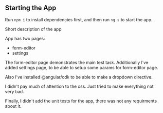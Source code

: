 ## Starting the App

Run `npm i` to install dependencies first, and then run `ng s` to start the app.

Short description of the app

App has two pages:
- form-editor
- settings

The form-editor page demonstrates the main test task.
Additionally I've added settings page, to be able to setup some params for form-editor page.

Also I've installed @angular/cdk to be able to make a dropdown directive.

I didn't pay much of attention to the css. Just tried to make everything not very bad.

Finally, I didn't add the unit tests for the app, there was not any requirments about it.
